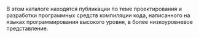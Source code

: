 В этом каталоге находятся публикации по теме проектирования и разработки программных средств компиляции кода, написанного на языках программирования высокого уровня, в более низкоуровневое представление.

